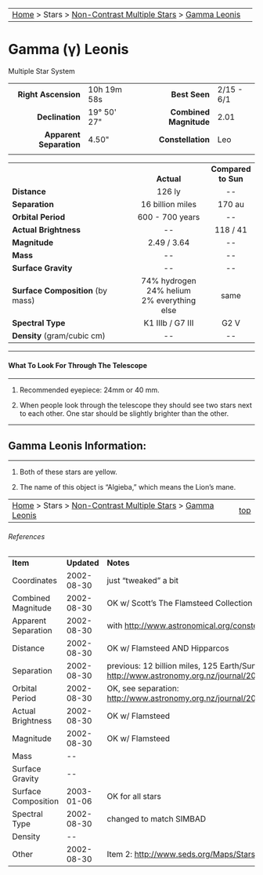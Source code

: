 <script src="/js/whatsup.js"></script>
<script type="text/javascript">
	var objectName ="Gamma Leonis"
	var objectDesc ="Multiple Star System<br/>in the Constellation<br/>Leo"
	var objectImage=""
</script>

|    |    |
|:---|---:|
|[Home](/notes/#object-notes) > Stars > [Non-Contrast Multiple Stars](../!non-contrast-multiple-star-info) > [Gamma Leonis](../gamma-leonis)|  <div id=whatsup></div> |

#  Gamma (&gamma;) Leonis
Multiple Star System

|   |   |   |   |
|--:|:--|--:|:--|
|**Right Ascension**|10h 19m 58s|**Best Seen**| 2/15 - 6/1 |
|**Declination**|19&deg; 50' 27"|**Combined Magnitude**| 2.01 |
|**Apparent Separation** | 4.50" |**Constellation**| Leo |
|   |   |   |   |


|   |   |   |
|---|:---:|:---:|
|   | <br/>**Actual**| **Compared<br/>to Sun** |
|**Distance** | 126 ly | -- |
|**Separation** | 16 billion miles | 170 au |
|**Orbital Period** | 600 - 700 years | -- |
|**Actual Brightness**	 | --	 | 118 / 41 |
|**Magnitude** | 2.49 / 3.64 | -- |
|**Mass**	             | -- | -- |
|**Surface Gravity**	 | -- | -- |
|**Surface Composition** (by mass) |74% hydrogen<br/>24% helium<br/>2% everything else| same |
|**Spectral Type**       | K1 IIIb / G7 III | G2 V | 
|**Density** (gram/cubic cm) | -- | -- | 

---
#### What To Look For Through The Telescope
---

1.  Recommended eyepiece: 24mm or 40 mm.

1.  When people look through the telescope they should see two stars next to each other.  One star should be slightly brighter than the other.

---
## Gamma Leonis Information:
---

1.  Both of these stars are yellow.

1.  The name of this object is “Algieba,” which means the Lion’s mane.

|    |    |
|:---|---:|
|[Home](/notes/#object-notes) > Stars > [Non-Contrast Multiple Stars](../!non-contrast-multiple-star-info) > [Gamma Leonis](../gamma-leonis) | [top](#gamma-leonis)|

###### References

|   |   |   |
|---|---|---|
|**Item**|**Updated**|**Notes**| 
|Coordinates|2002-08-30|just “tweaked” a bit|
|Combined Magnitude|2002-08-30|OK w/ Scott’s The Flamsteed Collection|
|Apparent Separation|2002-08-30|with <http://www.astronomical.org/constellations/leo.html>|
|Distance|2002-08-30|OK w/ Flamsteed AND Hipparcos|
|Separation|2002-08-30|previous: 12 billion miles, 125 Earth/Sun – BUT found this site with this number:  <http://www.astronomy.org.nz/journal/2000/2000_may/LEO%20the%20LION.htm>|
|Orbital Period|2002-08-30|OK, see separation: <http://www.astronomy.org.nz/journal/2000/2000_may/LEO%20the%20LION.htm>|
|Actual Brightness|2002-08-30|OK w/ Flamsteed|
|Magnitude|2002-08-30|OK w/ Flamsteed|
|Mass| -- |   |
|Surface Gravity| -- |   |
|Surface Composition|2003-01-06|OK for all stars|
|Spectral Type|2002-08-30|changed to match SIMBAD|
|Density| -- |   |
|Other|2002-08-30|Item 2: <http://www.seds.org/Maps/Stars_en/Fig/leo.html>|

